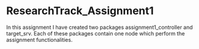# ResearchTrack_Assignment1
In this assignment I have created two packages assignment1_controller and target_srv. Each of these packages contain one node which perform the assignment functionalities. 
